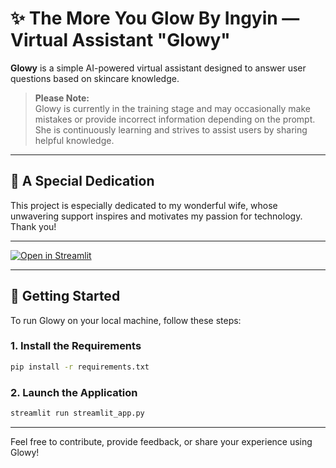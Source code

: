 # ✨ The More You Glow By Ingyin — Virtual Assistant "Glowy"

**Glowy** is a simple AI-powered virtual assistant designed to answer user questions based on skincare knowledge.

> **Please Note:**  
> Glowy is currently in the training stage and may occasionally make mistakes or provide incorrect information depending on the prompt. She is continuously learning and strives to assist users by sharing helpful knowledge.

---

## 💖 A Special Dedication

This project is especially dedicated to my wonderful wife, whose unwavering support inspires and motivates my passion for technology. Thank you!

---

[![Open in Streamlit](https://static.streamlit.io/badges/streamlit_badge_black_white.svg)](https://document-question-answering-template.streamlit.app/)

---

## 🚀 Getting Started

To run Glowy on your local machine, follow these steps:

### 1. Install the Requirements

```bash
pip install -r requirements.txt
```

### 2. Launch the Application

```bash
streamlit run streamlit_app.py
```

---

Feel free to contribute, provide feedback, or share your experience using Glowy!
